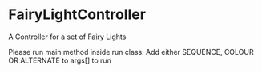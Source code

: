 # FairyLightController
A Controller for a set of Fairy Lights


Please run main method inside run class.
Add either SEQUENCE, COLOUR OR ALTERNATE to args[] to run
